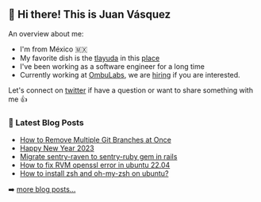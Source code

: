 ## 👋 Hi there! This is Juan Vásquez

An overview about me:

- I'm from México 🇲🇽
- My favorite dish is the [tlayuda](https://www.youtube.com/watch?v=6k01Mcve-zU) in this [place](https://goo.gl/maps/Utmr8mBvzPWAKH4R8)
- I've been working as a software engineer for a long time
- Currently working at [OmbuLabs](https://www.ombulabs.com/), we are [hiring](https://www.ombulabs.com/jobs) if you are interested.

Let's connect on [twitter](https://twitter.com/juanvqz_) if have a question or want to share something with me 👍 

### 📕 Latest Blog Posts

<!-- BLOG-POST-LIST:START -->
- [How to Remove Multiple Git Branches at Once](https://juanvasquez.dev/development/2023/05/02/how-to-remove-multiple-git-branches-at-once/)
- [Happy New Year 2023](https://juanvasquez.dev/personal/2023/01/29/happy-new-year-2023/)
- [Migrate sentry-raven to sentry-ruby gem in rails](https://juanvasquez.dev/development/2022/07/01/migrate-sentry-raven-to-sentry-ruby-in-rails/)
- [How to fix RVM openssl error in ubuntu 22.04](https://juanvasquez.dev/development/2022/06/15/how-to-fix-openssl-error-with-rvm-in-ubuntu-22-04/)
- [How to install zsh and oh-my-zsh on ubuntu?](https://juanvasquez.dev/development/2022/06/03/how-to-install-zsh-and-oh-my-zsh-on-ubuntu/)
<!-- BLOG-POST-LIST:END -->

➡️ [more blog posts...](https://juanvasquez.dev)
